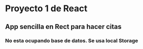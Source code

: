 # Proyecto 1 de React

## App sencilla en Rect para hacer citas

### No esta ocupando base de datos. Se usa local Storage


